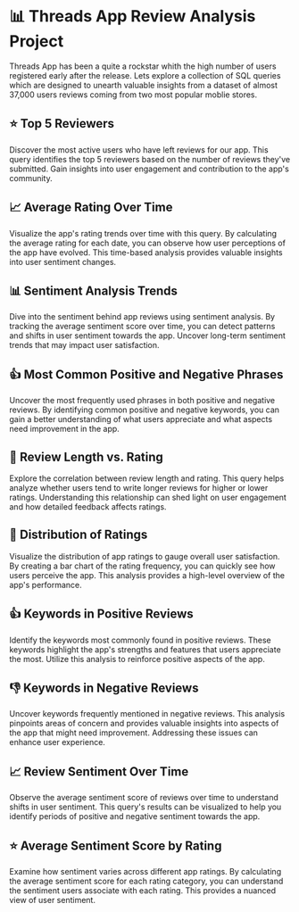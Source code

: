 # :bar_chart: Threads App Review Analysis Project
Threads App has been a quite a rockstar whith the high number of users registered early after the release. Lets explore a collection of SQL queries which are designed to unearth valuable insights from a dataset of almost 37,000 users reviews coming from two most popular moblie stores.

## :star: Top 5 Reviewers
Discover the most active users who have left reviews for our app. This query identifies the top 5 reviewers based on the number of reviews they've submitted. Gain insights into user engagement and contribution to the app's community.

## :chart_with_upwards_trend: Average Rating Over Time
Visualize the app's rating trends over time with this query. By calculating the average rating for each date, you can observe how user perceptions of the app have evolved. This time-based analysis provides valuable insights into user sentiment changes.

## :bar_chart: Sentiment Analysis Trends
Dive into the sentiment behind app reviews using sentiment analysis. By tracking the average sentiment score over time, you can detect patterns and shifts in user sentiment towards the app. Uncover long-term sentiment trends that may impact user satisfaction.

## :+1: Most Common Positive and Negative Phrases
Uncover the most frequently used phrases in both positive and negative reviews. By identifying common positive and negative keywords, you can gain a better understanding of what users appreciate and what aspects need improvement in the app.

## :pencil: Review Length vs. Rating
Explore the correlation between review length and rating. This query helps analyze whether users tend to write longer reviews for higher or lower ratings. Understanding this relationship can shed light on user engagement and how detailed feedback affects ratings.

## :1234: Distribution of Ratings
Visualize the distribution of app ratings to gauge overall user satisfaction. By creating a bar chart of the rating frequency, you can quickly see how users perceive the app. This analysis provides a high-level overview of the app's performance.

## :+1: Keywords in Positive Reviews
Identify the keywords most commonly found in positive reviews. These keywords highlight the app's strengths and features that users appreciate the most. Utilize this analysis to reinforce positive aspects of the app.

## :-1: Keywords in Negative Reviews
Uncover keywords frequently mentioned in negative reviews. This analysis pinpoints areas of concern and provides valuable insights into aspects of the app that might need improvement. Addressing these issues can enhance user experience.

## :chart_with_upwards_trend: Review Sentiment Over Time
Observe the average sentiment score of reviews over time to understand shifts in user sentiment. This query's results can be visualized to help you identify periods of positive and negative sentiment towards the app.

## :star: Average Sentiment Score by Rating
Examine how sentiment varies across different app ratings. By calculating the average sentiment score for each rating category, you can understand the sentiment users associate with each rating. This provides a nuanced view of user sentiment.
